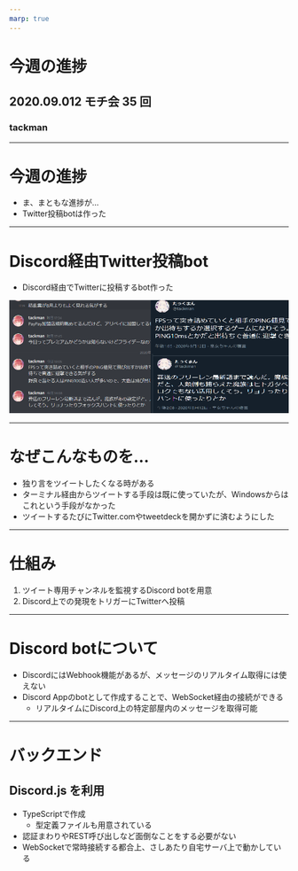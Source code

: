 ```yaml
---
marp: true
---
```


# 今週の進捗

## 2020.09.012 モチ会 35 回

### tackman

---

# 今週の進捗

- ま、まともな進捗が…
- Twitter投稿botは作った


---

# Discord経由Twitter投稿bot

- Discord経由でTwitterに投稿するbot作った

![](twitter.png)

---

# なぜこんなものを…

- 独り言をツイートしたくなる時がある
- ターミナル経由からツイートする手段は既に使っていたが、Windowsからはこれという手段がなかった
- ツイートするたびにTwitter.comやtweetdeckを開かずに済むようにした

---

# 仕組み

1. ツイート専用チャンネルを監視するDiscord botを用意
2. Discord上での発現をトリガーにTwitterへ投稿

---

# Discord botについて

- DiscordにはWebhook機能があるが、メッセージのリアルタイム取得には使えない
- Discord Appのbotとして作成することで、WebSocket経由の接続ができる
  - リアルタイムにDiscord上の特定部屋内のメッセージを取得可能

---

# バックエンド

## Discord.js を利用

- TypeScriptで作成
  - 型定義ファイルも用意されている
- 認証まわりやREST呼び出しなど面倒なことをする必要がない
- WebSocketで常時接続する都合上、さしあたり自宅サーバ上で動かしている